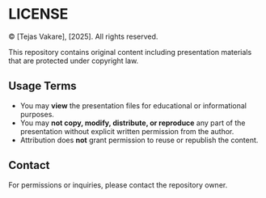 # LICENSE

© [Tejas Vakare], [2025]. All rights reserved.

This repository contains original content including presentation materials that are protected under copyright law.

## Usage Terms

- You may **view** the presentation files for educational or informational purposes.
- You may **not copy, modify, distribute, or reproduce** any part of the presentation without explicit written permission from the author.
- Attribution does **not** grant permission to reuse or republish the content.

## Contact

For permissions or inquiries, please contact the repository owner.
